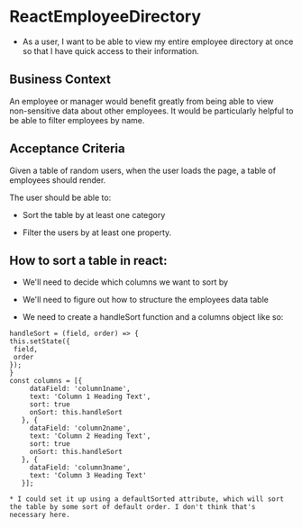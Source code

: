 # ReactEmployeeDirectory

* As a user, I want to be able to view my entire employee directory at once so that I have quick access to their information.

## Business Context

An employee or manager would benefit greatly from being able to view non-sensitive data about other employees. It would be particularly helpful to be able to filter employees by name.

## Acceptance Criteria

Given a table of random users, when the user loads the page, a table of employees should render. 

The user should be able to:

  * Sort the table by at least one category

  * Filter the users by at least one property.

## How to sort a table in react:

  * We'll need to decide which columns we want to sort by

  * We'll need to figure out how to structure the employees data table

  * We need to create a handleSort function and a columns object like so:
   ``` 
handleSort = (field, order) => {
  this.setState({
    field,
    order
  });
}
const columns = [{
        dataField: 'column1name',
        text: 'Column 1 Heading Text',
        sort: true
        onSort: this.handleSort
      }, {
        dataField: 'column2name',
        text: 'Column 2 Heading Text',
        sort: true
        onSort: this.handleSort
      }, {
        dataField: 'column3name',
        text: 'Column 3 Heading Text'
      }];

  * I could set it up using a defaultSorted attribute, which will sort the table by some sort of default order. I don't think that's necessary here.
